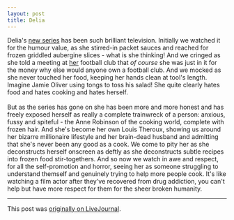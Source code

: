 ```yaml
---
layout: post
title: Delia
---
```


<div class="entry-item s2-entrytext">Delia's <a href="http://tvnews.virginmedia.com/news/?news_id=56392" rel="nofollow">new series</a> has been such brilliant television. Initially we watched it for the humour value, as she stirred-in packet sauces and reached for frozen griddled aubergine slices - what is she thinking! And we cringed as she told a meeting at <a href="http://news.bbc.co.uk/sport1/hi/football/teams/n/norwich/4307661.stm" rel="nofollow">her</a> football club that <i>of course</i> she was just in it for the money why else would anyone own a football club. And we mocked as she never touched her food, keeping her hands clean at tool's length. Imagine Jamie Oliver using tongs to toss his salad! She quite clearly hates food and hates cooking and hates herself.<br/><br/>But as the series has gone on she has been more and more honest and has freely exposed herself as really a complete trainwreck of a person: anxious, fussy and spiteful - the Anne Robinson of the cooking world, complete with frozen hair. And she's become her own Louis Theroux, showing us around her bizarre millionaire lifestyle and her brain-dead husband and admitting that she's never been any good as a cook. We come to pity her as she deconstructs herself onscreen as deftly as she deconstructs subtle recipes into frozen food stir-togethers. And so now we watch in awe and respect, for all the self-promotion and horror, seeing her as someone struggling to understand themself and genuinely trying to help more people cook. It's like watching a film actor after they've recovered from drug addiction, you can't help but have more respect for them for the sheer broken humanity.</div><p><hr></p><p>This post was <a href="http://ferkeltongs.livejournal.com/17414.html">originally on LiveJournal</a>.</p>